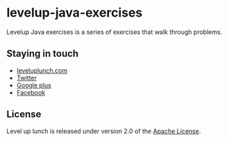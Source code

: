 levelup-java-exercises
=====================

Levelup Java exercises is a series of exercises that walk through problems.

## Staying in touch

* [leveluplunch.com](http://www.leveluplunch.com)
* [Twitter](https://twitter.com/leveluplunch)
* [Google plus](https://plus.google.com/+Leveluplunch)
* [Facebook](https://www.facebook.com/leveluplunch)

	
## License

Level up lunch is released under version 2.0 of the [Apache License](http://www.apache.org/licenses/LICENSE-2.0).
